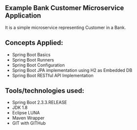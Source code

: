 Example Bank Customer Microservice Application
----------------------------------------------
It is a simple microservice representing Customer in a Bank.

Concepts Applied:
---------------------------------
- Spring Boot Basics
- Spring Boot Runners 
- Spring Boot Configuration
- Spring Boot JPA implementation using H2 as Embedded DB
- Spring Boot RESTful API Implementation

Tools/technologies used:
---------------------------------
- Spring Boot 2.3.3.RELEASE
- JDK 1.8
- Eclipse LUNA
- Maven Wrapper
- GIT with GITHub
